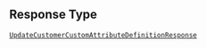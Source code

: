 ## Response Type

[`UpdateCustomerCustomAttributeDefinitionResponse`](../../doc/models/update-customer-custom-attribute-definition-response.md)
